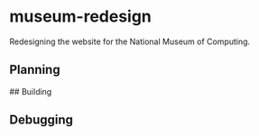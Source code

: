 # museum-redesign

Redesigning the website for the National Museum of Computing.

## Planning

## Building

## Debugging
